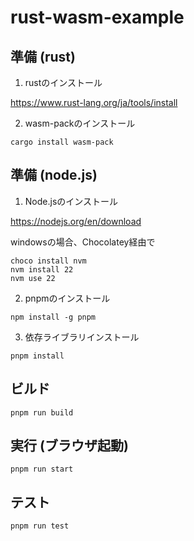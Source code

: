 # rust-wasm-example

## 準備 (rust)

1. rustのインストール

https://www.rust-lang.org/ja/tools/install

2. wasm-packのインストール

```shell
cargo install wasm-pack 
```

## 準備 (node.js)

1. Node.jsのインストール

https://nodejs.org/en/download

windowsの場合、Chocolatey経由で

```shell
choco install nvm
nvm install 22
nvm use 22
```

2. pnpmのインストール

```shell
npm install -g pnpm
```

3. 依存ライブラリインストール

```shell
pnpm install
```

## ビルド

```
pnpm run build
```

## 実行 (ブラウザ起動)

```
pnpm run start
```

## テスト

```
pnpm run test
```
